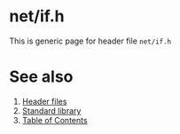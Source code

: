 # net/if.h
This is generic page for header file `net/if.h`
# See also
1. [Header files](../README.md)
2. [Standard library](../../README.md)
3. [Table of Contents](../../../README.md)
